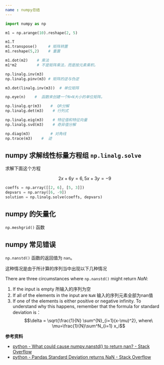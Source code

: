 ```yaml
---
name : numpy总结
---
```




```python
import numpy as np

m1 = np.arange(10).reshape(2, 5)

m1.T
m1.transpose()     # 矩阵转置
m1.reshape(5,2)    # 重置

m1.dot(m2)    # 乘法
m1*m2         # 不是矩阵乘法，而是按元素乘积。

np.linalg.inv(m3)
np.linalg.pinv(m3) # 矩阵的逆与伪逆

m3.dot(linalg.inv(m3))  # 单位矩阵

np.eye(n)    #  函数来创建一个N×N大小的单位矩阵。

np.linalg.qr(m3)    #  QR分解
np.linalg.det(m3)    # 行列式

np.linalg.eig(m3)    # 特征值和特征向量
np.linalg.svd(m3)    # 奇异值分解

np.diag(m3)         # 对角线
np.trace(m3)    #  迹
```

##  numpy 求解线性标量方程组  `np.linalg.solve`

求解下面这个方程

$$ 2x + 6y = 6, 5x + 3y = -9  $$

```python
coeffs = np.array([[2, 6], [5, 3]])
depvars = np.array([6, -9])
solution = np.linalg.solve(coeffs, depvars)
```

##  numpy 的矢量化

`np.meshgrid()` 函数


## numpy 常见错误

`np.nanstd()` 函数的返回值为 `nan`。

这种情况是由于所计算的序列当中出现以下几种情况

There are three circumstances where `np.nanstd()` might return _NaN_:

1.  If the input is empty 所输入的序列为空
2.  If all of the elements in the input are `NaN` 输入的序列元素全部为nan值
3.  If one of the elements is either positive or negative infinity. To understand why this happens, remember that the formula for standard deviation is：
    $$\delta = \sqrt{\frac{1}{N} \sum^{N}_{i=1}(x-\mu)^2}, where\ \mu=\frac{1}{N}\sum^N_{i=1} x_i$$

**参考资料**

- [python - What could cause numpy.nanstd() to return nan? - Stack Overflow](https://stackoverflow.com/questions/28954429/what-could-cause-numpy-nanstd-to-return-nan)
- [python - Pandas Standard Deviation returns NaN - Stack Overflow](https://stackoverflow.com/questions/32130954/pandas-standard-deviation-returns-nan)

